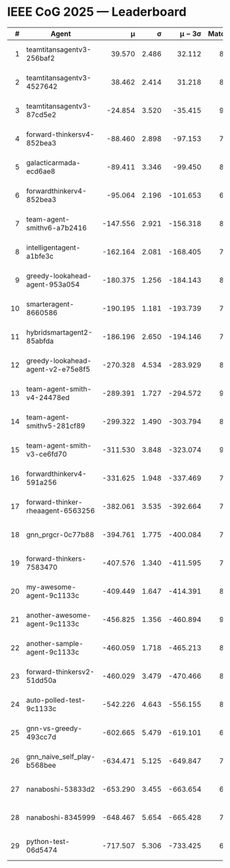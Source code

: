 # IEEE CoG 2025 — Leaderboard

| # | Agent | μ | σ | μ − 3σ | Matches | Updated |
|---:|---|---:|---:|---:|---:|---|
| 1 | teamtitansagentv3-256baf2 | 39.570 | 2.486 | 32.112 | 8760 | 2025-08-20 11:35 |
| 2 | teamtitansagentv3-4527642 | 38.462 | 2.414 | 31.218 | 8134 | 2025-08-20 11:35 |
| 3 | teamtitansagentv3-87cd5e2 | -24.854 | 3.520 | -35.415 | 9066 | 2025-08-20 11:35 |
| 4 | forward-thinkersv4-852bea3 | -88.460 | 2.898 | -97.153 | 7192 | 2025-08-20 11:35 |
| 5 | galacticarmada-ecd6ae8 | -89.411 | 3.346 | -99.450 | 8420 | 2025-08-20 11:35 |
| 6 | forwardthinkerv4-852bea3 | -95.064 | 2.196 | -101.653 | 6818 | 2025-08-20 11:35 |
| 7 | team-agent-smithv6-a7b2416 | -147.556 | 2.921 | -156.318 | 8280 | 2025-08-20 11:35 |
| 8 | intelligentagent-a1bfe3c | -162.164 | 2.081 | -168.405 | 7085 | 2025-08-20 11:35 |
| 9 | greedy-lookahead-agent-953a054 | -180.375 | 1.256 | -184.143 | 8284 | 2025-08-20 11:35 |
| 10 | smarteragent-8660586 | -190.195 | 1.181 | -193.739 | 7279 | 2025-08-20 11:35 |
| 11 | hybridsmartagent2-85abfda | -186.196 | 2.650 | -194.146 | 7750 | 2025-08-20 11:35 |
| 12 | greedy-lookahead-agent-v2-e75e8f5 | -270.328 | 4.534 | -283.929 | 8184 | 2025-08-20 11:35 |
| 13 | team-agent-smith-v4-24478ed | -289.391 | 1.727 | -294.572 | 9002 | 2025-08-20 11:35 |
| 14 | team-agent-smithv5-281cf89 | -299.322 | 1.490 | -303.794 | 8720 | 2025-08-20 11:35 |
| 15 | team-agent-smith-v3-ce6fd70 | -311.530 | 3.848 | -323.074 | 9162 | 2025-08-20 11:35 |
| 16 | forwardthinkerv4-591a256 | -331.625 | 1.948 | -337.469 | 7328 | 2025-08-20 11:35 |
| 17 | forward-thinker-rheaagent-6563256 | -382.061 | 3.535 | -392.664 | 7860 | 2025-08-20 11:35 |
| 18 | gnn_prgcr-0c77b88 | -394.761 | 1.775 | -400.084 | 7810 | 2025-08-20 11:35 |
| 19 | forward-thinkers-7583470 | -407.576 | 1.340 | -411.595 | 7800 | 2025-08-20 11:35 |
| 20 | my-awesome-agent-9c1133c | -409.449 | 1.647 | -414.391 | 8900 | 2025-08-20 11:35 |
| 21 | another-awesome-agent-9c1133c | -456.825 | 1.356 | -460.894 | 9140 | 2025-08-20 11:35 |
| 22 | another-sample-agent-9c1133c | -460.059 | 1.718 | -465.213 | 8200 | 2025-08-20 11:35 |
| 23 | forward-thinkersv2-51dd50a | -460.029 | 3.479 | -470.466 | 8620 | 2025-08-20 11:35 |
| 24 | auto-polled-test-9c1133c | -542.226 | 4.643 | -556.155 | 8100 | 2025-08-20 11:35 |
| 25 | gnn-vs-greedy-493cc7d | -602.665 | 5.479 | -619.101 | 6740 | 2025-08-20 11:35 |
| 26 | gnn_naive_self_play-b568bee | -634.471 | 5.125 | -649.847 | 7020 | 2025-08-20 11:35 |
| 27 | nanaboshi-53833d2 | -653.290 | 3.455 | -663.654 | 6360 | 2025-08-20 11:35 |
| 28 | nanaboshi-8345999 | -648.467 | 5.654 | -665.428 | 7200 | 2025-08-20 11:35 |
| 29 | python-test-06d5474 | -717.507 | 5.306 | -733.425 | 6890 | 2025-08-20 11:35 |

